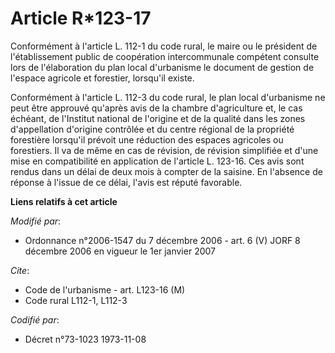 # Article R*123-17

Conformément à l'article L. 112-1 du code rural, le maire ou le président de l'établissement public de coopération
intercommunale compétent consulte lors de l'élaboration du plan local d'urbanisme le document de gestion de l'espace agricole
et forestier, lorsqu'il existe.

Conformément à l'article L. 112-3 du code rural, le plan local d'urbanisme ne peut être approuvé qu'après avis de la chambre
d'agriculture et, le cas échéant, de l'Institut national de l'origine et de la qualité dans les zones d'appellation d'origine
contrôlée et du centre régional de la propriété forestière lorsqu'il prévoit une réduction des espaces agricoles ou
forestiers. Il va de même en cas de révision, de révision simplifiée et d'une mise en compatibilité en application de
l'article L. 123-16. Ces avis sont rendus dans un délai de deux mois à compter de la saisine. En l'absence de réponse à
l'issue de ce délai, l'avis est réputé favorable.

**Liens relatifs à cet article**

_Modifié par_:

  - Ordonnance n°2006-1547 du 7 décembre 2006 - art. 6 (V) JORF 8 décembre 2006 en vigueur le 1er janvier 2007

_Cite_:

  - Code de l'urbanisme - art. L123-16 (M)
  - Code rural L112-1, L112-3

_Codifié par_:

  - Décret n°73-1023 1973-11-08
